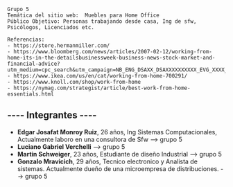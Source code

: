 ```
Grupo 5
Temática del sitio web:  Muebles para Home Office
Público Objetivo: Personas trabajando desde casa, Ing de sfw, Psicólogos, Licenciados etc.

Referencias:
- https://store.hermanmiller.com/ 
- https://www.bloomberg.com/news/articles/2007-02-12/working-from-home-its-in-the-detailsbusinessweek-business-news-stock-market-and-financial-advice?utm_medium=cpc_search&utm_campaign=NB_ENG_DSAXX_DSAXXXXXXXXXX_EVG_XXXX_XXX_Y0469_EN_EN_X_BLOM_GO_SE_XXX_XXXXXXXXXX&gclid=Cj0KCQiA99ybBhD9ARIsALvZavU3d7GFJvlOaOrYOxbPxt8Gmm3EQU2TwYghOuVm7TVt3G6cbMsxhmMaAm0WEALw_wcB&gclsrc=aw.ds
- https://www.ikea.com/us/en/cat/working-from-home-700291/ 
- https://www.knoll.com/shop/work-from-home 
- https://nymag.com/strategist/article/best-work-from-home-essentials.html

```
## ---- Integrantes ----
- **Edgar Josafat Monroy Ruiz**, 26 años, Ing Sistemas Computacionales, Actualmente laboro en una consultora de Sfw --> grupo 5
- **Luciano Gabriel Verchelli** --> grupo 5
- **Martin Schweiger**, 23 años, Estudiante de diseño Industrial --> grupo 5
- **Gonzalo Mravicich**, 29 años, Tecnico electronico y Analista de sistemas. Actualmente dueño de una microempresa de distribuciones. --> grupo 5
``` 
